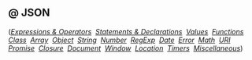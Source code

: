 ## @ JSON

(*[Expressions & Operators](Expressions.md)&nbsp;
[Statements & Declarations](Statements.md)&nbsp;
[Values](Values.md)&nbsp;
[Functions](Functions.md)&nbsp;
[Class](Class.md)&nbsp;
[Array](Array.md)&nbsp;
[Object](Object.md)&nbsp;
[String](String.md)&nbsp;
[Number](Number.md)&nbsp;
[RegExp](RegExp.md)&nbsp;
[Date](Date.md)&nbsp;
[Error](Error.md)&nbsp;
[Math](Math.md)&nbsp;
[URI](URI.md)&nbsp;
[Promise](Promise.md)&nbsp;
[Closure](Closure.md)&nbsp;
[Document](Document.md)&nbsp;
[Window](Window.md)&nbsp;
[Location](Location.md)&nbsp;
[Timers](Timers.md)&nbsp;
[Miscellaneous](Miscellaneous.md)*)


